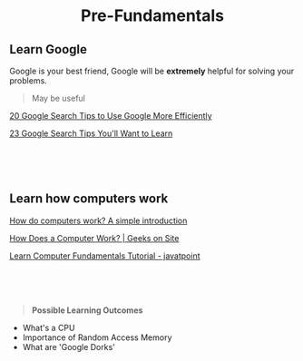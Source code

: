 <h1 align='center'>Pre-Fundamentals</h1>

## Learn Google

Google is your best friend, Google will be **extremely** helpful for solving your problems.

> May be useful

[20 Google Search Tips to Use Google More Efficiently](https://www.lifehack.org/articles/technology/20-tips-use-google-search-efficiently.html)

[23 Google Search Tips You'll Want to Learn](https://www.pcmag.com/how-to/23-google-search-tips-youll-want-to-learn)

<br>
<br>
<br>

## Learn how computers work

[How do computers work? A simple introduction](https://www.explainthatstuff.com/howcomputerswork.html)

[How Does a Computer Work? | Geeks on Site](https://geeksonsite.com/blog/how-does-a-computer-work/)

[Learn Computer Fundamentals Tutorial - javatpoint](https://www.javatpoint.com/computer-fundamentals-tutorial)

<br>
<br>
<br>

> **Possible Learning Outcomes**

- What's a CPU
- Importance of Random Access Memory
- What are 'Google Dorks'
